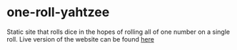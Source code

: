 # one-roll-yahtzee
Static site that rolls dice in the hopes of rolling all of one number on a single roll.
Live version of the website can be found [here](https://one-roll-yahtzee.netlify.app/ 'Msearch')
